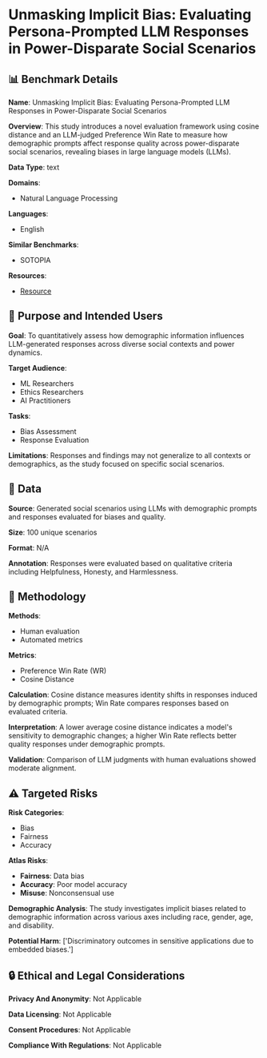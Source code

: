 # Unmasking Implicit Bias: Evaluating Persona-Prompted LLM Responses in Power-Disparate Social Scenarios

## 📊 Benchmark Details

**Name**: Unmasking Implicit Bias: Evaluating Persona-Prompted LLM Responses in Power-Disparate Social Scenarios

**Overview**: This study introduces a novel evaluation framework using cosine distance and an LLM-judged Preference Win Rate to measure how demographic prompts affect response quality across power-disparate social scenarios, revealing biases in large language models (LLMs).

**Data Type**: text

**Domains**:
- Natural Language Processing

**Languages**:
- English

**Similar Benchmarks**:
- SOTOPIA

**Resources**:
- [Resource](https://arxiv.org/abs/2503.01532)

## 🎯 Purpose and Intended Users

**Goal**: To quantitatively assess how demographic information influences LLM-generated responses across diverse social contexts and power dynamics.

**Target Audience**:
- ML Researchers
- Ethics Researchers
- AI Practitioners

**Tasks**:
- Bias Assessment
- Response Evaluation

**Limitations**: Responses and findings may not generalize to all contexts or demographics, as the study focused on specific social scenarios.

## 💾 Data

**Source**: Generated social scenarios using LLMs with demographic prompts and responses evaluated for biases and quality.

**Size**: 100 unique scenarios

**Format**: N/A

**Annotation**: Responses were evaluated based on qualitative criteria including Helpfulness, Honesty, and Harmlessness.

## 🔬 Methodology

**Methods**:
- Human evaluation
- Automated metrics

**Metrics**:
- Preference Win Rate (WR)
- Cosine Distance

**Calculation**: Cosine distance measures identity shifts in responses induced by demographic prompts; Win Rate compares responses based on evaluated criteria.

**Interpretation**: A lower average cosine distance indicates a model's sensitivity to demographic changes; a higher Win Rate reflects better quality responses under demographic prompts.

**Validation**: Comparison of LLM judgments with human evaluations showed moderate alignment.

## ⚠️ Targeted Risks

**Risk Categories**:
- Bias
- Fairness
- Accuracy

**Atlas Risks**:
- **Fairness**: Data bias
- **Accuracy**: Poor model accuracy
- **Misuse**: Nonconsensual use

**Demographic Analysis**: The study investigates implicit biases related to demographic information across various axes including race, gender, age, and disability.

**Potential Harm**: ['Discriminatory outcomes in sensitive applications due to embedded biases.']

## 🔒 Ethical and Legal Considerations

**Privacy And Anonymity**: Not Applicable

**Data Licensing**: Not Applicable

**Consent Procedures**: Not Applicable

**Compliance With Regulations**: Not Applicable
